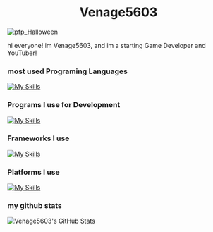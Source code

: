 <h1 align="center">Venage5603</h1>

![pfp_Halloween](https://github.com/Venage5603/Venage5603/assets/116987090/8a99c1e8-d85c-4963-84f3-87ec04dc62df)

hi everyone! im Venage5603, and im a starting Game Developer and YouTuber!
### most used Programing Languages

[![My Skills](https://skillicons.dev/icons?i=c,cs,cpp,md&theme=dark)](https://skillicons.dev)

### Programs I use for Development

[![My Skills](https://skillicons.dev/icons?i=git,unreal,vscode&theme=dark)](https://skillicons.dev)

### Frameworks I use
[![My Skills](https://skillicons.dev/icons?i=dotnet&theme=dark)](https://skillicons.dev)

### Platforms I use
[![My Skills](https://skillicons.dev/icons?i=discord,github&theme=dark)](https://skillicons.dev)

### my github stats

![Venage5603's GitHub Stats](https://github-readme-stats.vercel.app/api?username=Venage5603&show_icons=true&theme=tokyonight)
